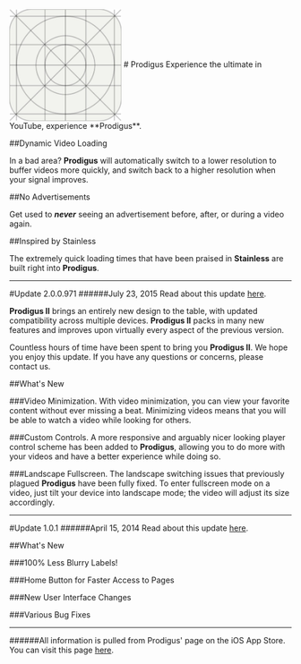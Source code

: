 <img src="Placeholder Icon.png" width="200" height="200" align="center" /> 
# Prodigus
Experience the ultimate in YouTube, experience **Prodigus**.

##Dynamic Video Loading

In a bad area? **Prodigus** will automatically switch to a lower resolution to buffer videos more quickly, and switch back to a higher resolution when your signal improves. 

##No Advertisements

Get used to ***never*** seeing an advertisement before, after, or during a video again. 

##Inspired by Stainless

The extremely quick loading times that have been praised in **Stainless** are built right into **Prodigus**.

---------------------------------------------------------------------------------------------------------------------

#Update 2.0.0.971
######July 23, 2015
Read about this update [here](https://itunes.apple.com/us/app/prodigus/id777375668?mt=8).

**Prodigus II** brings an entirely new design to the table, with updated compatibility across multiple devices. **Prodigus II** packs in many new features and improves upon virtually every aspect of the previous version.

Countless hours of time have been spent to bring you **Prodigus II**. We hope you enjoy this update. If you have any questions or concerns, please contact us.

##What's New

###Video Minimization.
With video minimization, you can view your favorite content without ever missing a beat. Minimizing videos means that you will be able to watch a video while looking for others.

###Custom Controls.
A more responsive and arguably nicer looking player control scheme has been added to **Prodigus**, allowing you to do more with your videos and have a better experience while doing so. 

###Landscape Fullscreen.
The landscape switching issues that previously plagued **Prodigus** have been fully fixed. To enter fullscreen mode on a video, just tilt your device into landscape mode; the video will adjust its size accordingly.

---------------------------------------------------------------------------------------------------------------------

#Update 1.0.1
######April 15, 2014
Read about this update [here](https://itunes.apple.com/us/app/prodigus/id777375668?mt=8).

##What's New

###100% Less Blurry Labels!

###Home Button for Faster Access to Pages

###New User Interface Changes

###Various Bug Fixes

---------------------------------------------------------------------------------------------------------------------

######All information is pulled from Prodigus' page on the iOS App Store. You can visit this page [here](https://itunes.apple.com/us/app/prodigus/id777375668?mt=8).
